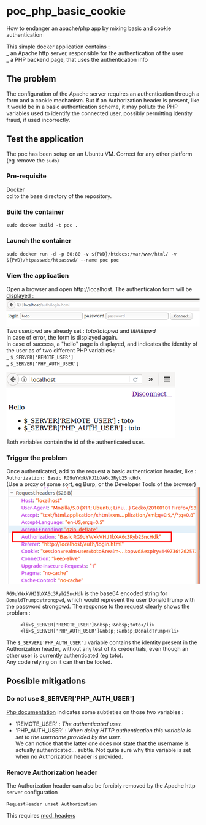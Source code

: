 # poc_php_basic_cookie
How to endanger an apache/php app by mixing basic and cookie authentication

This simple docker application contains :  
_ an Apache http server, responsible for the authentication of the user  
_ a PHP backend page, that uses the authentication info  

## The problem
The configuration of the Apache server requires an authentication through a form and a cookie mechanism. But if an Authorization header is present, like it would be in a basic authentication scheme, it may pollute the PHP variables used to identify the connected user, possibly permitting identity fraud, if used incorrectly.

## Test the application
The poc has been setup on an Ubuntu VM. Correct for any other platform (eg remove the `sudo`)

### Pre-requisite
Docker  
cd to the base directory of the repository.

### Build the container
```
sudo docker build -t poc .
```

### Launch the container
```
sudo docker run -d -p 80:80 -v ${PWD}/htdocs:/var/www/html/ -v ${PWD}/htpasswd:/htpasswd/ --name poc poc
```

### View the application
Open a browser and open http://localhost. The authenticaton form will be displayed :
![Alt text](docs/login.png?raw=true "Login page")
Two user/pwd are already set : _toto/totopwd_ and _titi/titipwd_  
In case of error, the form is displayed again.  
In case of success, a "hello" page is displayed, and indicates the identity of the user as of two different PHP variables :  
_ `$_SERVER['REMOTE_USER']`  
_ `$_SERVER['PHP_AUTH_USER']`  

![Alt text](docs/logged.png?raw=true "Authenticated page")  
Both variables contain the id of the authenticated user.

### Trigger the problem
Once authenticated, add to the request a basic authentication header, like :  
`Authorization: Basic RG9uYWxkVHJ1bXA6c3Ryb25ncHdk`  
(Use a proxy of some sort, eg Burp, or the Developer Tools of the browser)
![Alt text](docs/added_header.png?raw=true "Added header")

`RG9uYWxkVHJ1bXA6c3Ryb25ncHdk` is the base64 encoded string for `DonaldTrump:strongpwd`, which would represent the user DonaldTrump with the password strongpwd. 
The response to the request clearly shows the problem :  
```
     <li>$_SERVER['REMOTE_USER']&nbsp;:&nbsp;toto</li>
     <li>$_SERVER['PHP_AUTH_USER']&nbsp;:&nbsp;DonaldTrump</li>
```  
The `$_SERVER['PHP_AUTH_USER']` variable contains the identity present in the Authorization header, without any test of its credentials, even though an other user is currently authenticated (eg toto).  
Any code relying on it can then be fooled.

## Possible mitigations
### Do not use $_SERVER['PHP_AUTH_USER']
[Php documentation](http://php.net/manual/en/reserved.variables.server.php) indicates some subtleties on those two variables :
* 'REMOTE_USER' : _The authenticated user._  
* 'PHP_AUTH_USER' : _When doing HTTP authentication this variable is set to the username provided by the user._  
We can notice that the latter one does not state that the username is actually authenticated... subtle. Not quite sure why this variable is set when no Authorization header is provided.

### Remove Authorization header
The Authorization header can also be forcibly removed by the Apache http server configuration
```
RequestHeader unset Authorization
```
This requires [mod_headers](https://httpd.apache.org/docs/current/mod/mod_headers.html)

